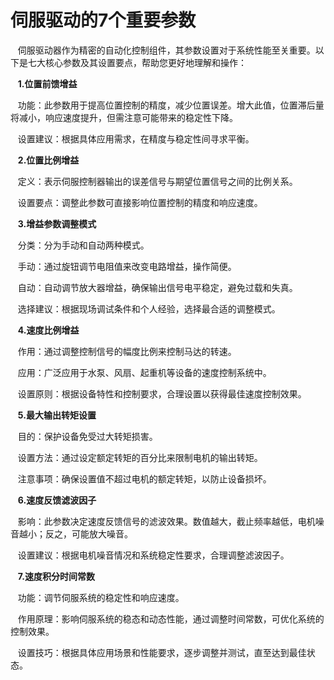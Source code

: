 # 伺服驱动的7个重要参数

   伺服驱动器作为精密的自动化控制组件，其参数设置对于系统性能至关重要。以下是七大核心参数及其设置要点，帮助您更好地理解和操作：

   **1.位置前馈增益**

   功能：此参数用于提高位置控制的精度，减少位置误差。增大此值，位置滞后量将减小，响应速度提升，但需注意可能带来的稳定性下降。

   设置建议：根据具体应用需求，在精度与稳定性间寻求平衡。

   **2.位置比例增益**

   定义：表示伺服控制器输出的误差信号与期望位置信号之间的比例关系。

   设置要点：调整此参数可直接影响位置控制的精度和响应速度。

   **3.增益参数调整模式**

   分类：分为手动和自动两种模式。

   手动：通过旋钮调节电阻值来改变电路增益，操作简便。

   自动：自动调节放大器增益，确保输出信号电平稳定，避免过载和失真。

   选择建议：根据现场调试条件和个人经验，选择最合适的调整模式。

   **4.速度比例增益**

   作用：通过调整控制信号的幅度比例来控制马达的转速。

   应用：广泛应用于水泵、风扇、起重机等设备的速度控制系统中。

   设置原则：根据设备特性和控制要求，合理设置以获得最佳速度控制效果。

   **5.最大输出转矩设置**

   目的：保护设备免受过大转矩损害。

   设置方法：通过设定额定转矩的百分比来限制电机的输出转矩。

   注意事项：确保设置值不超过电机的额定转矩，以防止设备损坏。

   **6.速度反馈滤波因子**

   影响：此参数决定速度反馈信号的滤波效果。数值越大，截止频率越低，电机噪音越小；反之，可能放大噪音。

   设置建议：根据电机噪音情况和系统稳定性要求，合理调整滤波因子。

   **7.速度积分时间常数**

   功能：调节伺服系统的稳定性和响应速度。

   作用原理：影响伺服系统的稳态和动态性能，通过调整时间常数，可优化系统的控制效果。

   设置技巧：根据具体应用场景和性能要求，逐步调整并测试，直至达到最佳状态。